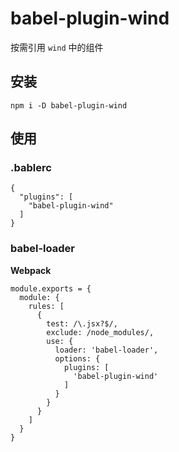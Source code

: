 # babel-plugin-wind

按需引用 ``wind`` 中的组件

## 安装

```
npm i -D babel-plugin-wind
```

## 使用

### .bablerc

```
{
  "plugins": [
    "babel-plugin-wind"
  ]
}
```

### babel-loader

__Webpack__

```
module.exports = {
  module: {
    rules: [
      {
        test: /\.jsx?$/,
        exclude: /node_modules/,
        use: {
          loader: 'babel-loader',
          options: {
            plugins: [
              'babel-plugin-wind'
            ]
          }
        }
      }
    ]
  }
}
```